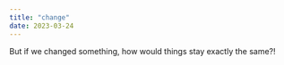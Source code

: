 ```yaml
---
title: "change"
date: 2023-03-24
---
```


But if we changed something, how would things stay exactly the same?!
